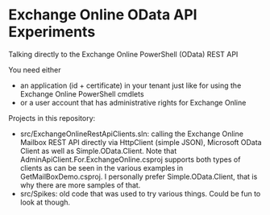 # Exchange Online OData API Experiments

Talking directly to the Exchange Online PowerShell (OData) REST API

You need either 

* an application (id + certificate) in your tenant just like for using the Exchange Online PowerShell cmdlets
* or a user account that has administrative rights for Exchange Online

Projects in this repository:

* src/ExchangeOnlineRestApiClients.sln: calling the Exchange Online Mailbox REST API directly via HttpClient (simple JSON), Microsoft OData Client as well as 
Simple.OData.Client. Note that AdminApiClient.For.ExchangeOnline.csproj supports both types of clients as can be seen in the various examples in GetMailBoxDemo.csproj.
I personally prefer Simple.OData.Client, that is why there are more samples of that.
* src/Spikes: old code that was used to try various things. Could be fun to look at though.
